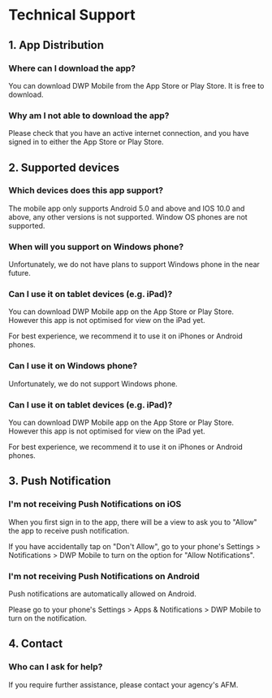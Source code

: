# Technical Support

## 1. App Distribution
### Where can I download the app?
You can download DWP Mobile from the App Store or Play Store. It is free to download.

### Why am I not able to download the app?
Please check that you have an active internet connection, and you have signed in to either the App Store or Play Store.


## 2. Supported devices

### Which devices does this app support?
The mobile app only supports Android 5.0 and above and IOS 10.0 and above, any other versions is not supported. Window OS phones are not supported. 

### When will you support on Windows phone?
Unfortunately, we do not have plans to support Windows phone in the near future.

### Can I use it on tablet devices (e.g. iPad)?
You can download DWP Mobile app on the App Store or Play Store. However this app is not optimised for view on the iPad yet.

For best experience, we recommend it to use it on iPhones or Android phones.


### Can I use it on Windows phone?
Unfortunately, we do not support Windows phone.

### Can I use it on tablet devices (e.g. iPad)?
You can download DWP Mobile app on the App Store or Play Store. However this app is not optimised for view on the iPad yet.

For best experience, we recommend it to use it on iPhones or Android phones.

## 3. Push Notification
### I'm not receiving Push Notifications on iOS
When you first sign in to the app, there will be a view to ask you to "Allow" the app to receive push notification.

If you have accidentally tap on "Don't Allow", go to your phone's Settings > Notifications > DWP Mobile to turn on the option for "Allow Notifications".

### I'm not receiving Push Notifications on Android
Push notifications are automatically allowed on Android.

Please go to your phone's Settings > Apps & Notifications > DWP Mobile to turn on the notification.


## 4. Contact
### Who can I ask for help?
If you require further assistance, please contact your agency's AFM.
